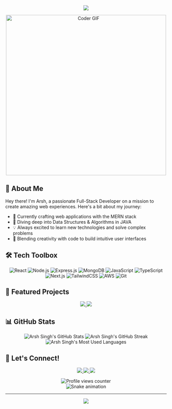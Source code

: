 <div align="center">
  <img src="https://readme-typing-svg.herokuapp.com/?lines= Welcome+to+Arsh's+Coding+Universe!;Full-Stack+Developer+%F0%9F%9A%80;MERN+Enthusiast+%F0%9F%8C%9F;Always+learning+%F0%9F%93%9A&font=Fira%20Code&center=true&width=380&height=50&duration=4000&pause=1000">
</div>

<p align="center">
  <img src="https://media.giphy.com/media/SWoSkN6DxTszqIKEqv/giphy.gif" alt="Coder GIF" width="500">
</p>

## 🚀 About Me

Hey there! I'm Arsh, a passionate Full-Stack Developer on a mission to create amazing web experiences. Here's a bit about my journey:

- 🔭 Currently crafting web applications with the MERN stack
- 🌱 Diving deep into Data Structures & Algorithms in JAVA
- 💡 Always excited to learn new technologies and solve complex problems
- 🎨 Blending creativity with code to build intuitive user interfaces

## 🛠️ Tech Toolbox

<p align="center">
  <img src="https://img.shields.io/badge/-React-61DAFB?style=for-the-badge&logo=react&logoColor=black" alt="React">
  <img src="https://img.shields.io/badge/-Node.js-339933?style=for-the-badge&logo=node.js&logoColor=white" alt="Node.js">
  <img src="https://img.shields.io/badge/-Express-000000?style=for-the-badge&logo=express&logoColor=white" alt="Express.js">
  <img src="https://img.shields.io/badge/-MongoDB-47A248?style=for-the-badge&logo=mongodb&logoColor=white" alt="MongoDB">
  <img src="https://img.shields.io/badge/-JavaScript-F7DF1E?style=for-the-badge&logo=javascript&logoColor=black" alt="JavaScript">
  <img src="https://img.shields.io/badge/-TypeScript-3178C6?style=for-the-badge&logo=typescript&logoColor=white" alt="TypeScript">
  <img src="https://img.shields.io/badge/-Next.js-000000?style=for-the-badge&logo=next.js&logoColor=white" alt="Next.js">
  <img src="https://img.shields.io/badge/-TailwindCSS-38B2AC?style=for-the-badge&logo=tailwind-css&logoColor=white" alt="TailwindCSS">
  <img src="https://img.shields.io/badge/-AWS-232F3E?style=for-the-badge&logo=amazon-aws&logoColor=white" alt="AWS">
  <img src="https://img.shields.io/badge/-Git-F05032?style=for-the-badge&logo=git&logoColor=white" alt="Git">
</p>

## 🌟 Featured Projects

<div align="center">
  <a href="https://github.com/arsh342/project1">
    <img src="https://github-readme-stats.vercel.app/api/pin/?username=arsh342&repo=project1&theme=react&hide_border=true" />
  </a>
  <a href="https://github.com/arsh342/project2">
    <img src="https://github-readme-stats.vercel.app/api/pin/?username=arsh342&repo=project2&theme=react&hide_border=true" />
  </a>
</div>

## 📊 GitHub Stats

<div align="center">
  <img src="https://github-readme-stats.vercel.app/api?username=arsh342&show_icons=true&count_private=true&hide_border=true&title_color=00bfbf&icon_color=00bfbf&text_color=c9d1d9&bg_color=0d1117" alt="Arsh Singh's GitHub Stats" /> 
  <img src="https://github-readme-streak-stats.herokuapp.com/?user=arsh342&theme=black-ice&hide_border=true&stroke=0000&background=0D1117&ring=00bfbf&fire=00bfbf&currStreakLabel=00bfbf" alt="Arsh Singh's GitHub Streak" />
  <img src="https://github-readme-stats.vercel.app/api/top-langs/?username=arsh342&layout=compact&hide_border=true&title_color=00bfbf&text_color=00bfbf&bg_color=0d1117" alt="Arsh Singh's Most Used Languages" />
</div>

## 🤝 Let's Connect!

<p align="center">
  <a href="https://www.linkedin.com/in/arsh-singh-615903330/">
    <img src="https://img.shields.io/badge/-LinkedIn-0077B5?style=for-the-badge&logo=Linkedin&logoColor=white"/>
  </a>
  <a href="https://twitter.com/Thearshsran">
    <img src="https://img.shields.io/badge/-Twitter-1DA1F2?style=for-the-badge&logo=Twitter&logoColor=white"/>
  </a>
  <a href="mailto:your.email@example.com">
    <img src="https://img.shields.io/badge/-Email-D14836?style=for-the-badge&logo=Gmail&logoColor=white"/>
  </a>
</p>

<div align="center">
  <img src="https://komarev.com/ghpvc/?username=arsh342&style=flat-square&color=blue" alt="Profile views counter">
</div>

<div align="center">
  <img src="https://raw.githubusercontent.com/arsh342/arsh342/output/github-contribution-grid-snake.svg" alt="Snake animation">
</div>

---

<div align="center">
  <img src="https://readme-typing-svg.herokuapp.com/?lines=Thanks+for+visiting!;Have+a+great+day!&font=Fira%20Code&center=true&width=380&height=50">
</div>
